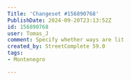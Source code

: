 ```yaml
---
Title: 'Changeset #156890768'
PublishDate: 2024-09-20T23:13:52Z
id: 156890768
user: Tomas_J
comment: Specify whether ways are lit
created_by: StreetComplete 59.0
tags:
- Montenegro

---
```

